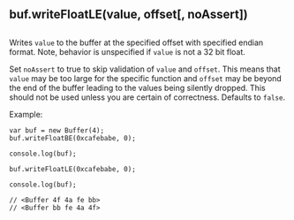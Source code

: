 ## buf.writeFloatLE(value, offset\[, noAssert\])

## 

Writes `value` to the buffer at the specified offset with specified endian
format. Note, behavior is unspecified if `value` is not a 32 bit float.

Set `noAssert` to true to skip validation of `value` and `offset`. This means
that `value` may be too large for the specific function and `offset` may be
beyond the end of the buffer leading to the values being silently dropped. This
should not be used unless you are certain of correctness. Defaults to `false`.

Example:

    var buf = new Buffer(4);
    buf.writeFloatBE(0xcafebabe, 0);
    
    console.log(buf);
    
    buf.writeFloatLE(0xcafebabe, 0);
    
    console.log(buf);
    
    // <Buffer 4f 4a fe bb>
    // <Buffer bb fe 4a 4f>
